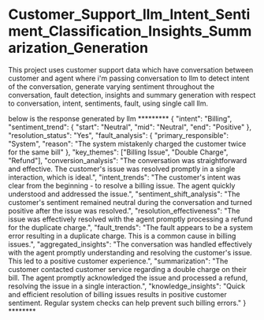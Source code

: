 # Customer_Support_llm_Intent_Sentiment_Classification_Insights_Summarization_Generation
This project uses customer support data which have conversation between customer and agent where i'm passing conversation to llm to detect intent of the conversation, generate varying sentiment throughout the conversation, fault detection, insights and summary generation with respect to conversation, intent, sentiments, fault, using single call llm.

below is the response generated by llm
********* {
    "intent": "Billing",
    "sentiment_trend": {
        "start": "Neutral",
        "mid": "Neutral",
        "end": "Positive"
    },
    "resolution_status": "Yes",
    "fault_analysis": {
        "primary_responsible": "System",
        "reason": "The system mistakenly charged the customer twice for the same bill"
    },
    "key_themes": ["Billing Issue", "Double Charge", "Refund"],
    "conversion_analysis": "The conversation was straightforward and effective. The customer's issue was resolved promptly in a single interaction, which is ideal.",
    "intent_trends": "The customer's intent was clear from the beginning - to resolve a billing issue. The agent quickly understood and addressed the issue.",
    "sentiment_shift_analysis": "The customer's sentiment remained neutral during the conversation and turned positive after the issue was resolved.",
    "resolution_effectiveness": "The issue was effectively resolved with the agent promptly processing a refund for the duplicate charge.",
    "fault_trends": "The fault appears to be a system error resulting in a duplicate charge. This is a common cause in billing issues.",
    "aggregated_insights": "The conversation was handled effectively with the agent promptly understanding and resolving the customer's issue. This led to a positive customer experience.",
    "summarization": "The customer contacted customer service regarding a double charge on their bill. The agent promptly acknowledged the issue and processed a refund, resolving the issue in a single interaction.",
    "knowledge_insights": "Quick and efficient resolution of billing issues results in positive customer sentiment. Regular system checks can help prevent such billing errors."
} ********
